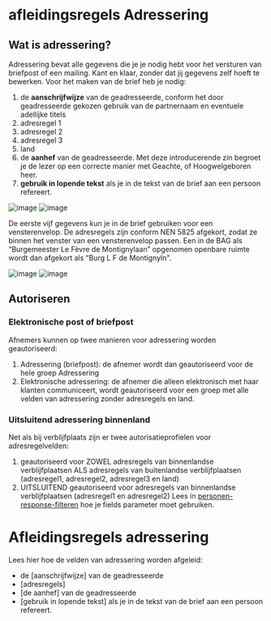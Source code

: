 # afleidingsregels Adressering

## Wat is adressering?
Adressering bevat alle gegevens die je je nodig hebt voor het versturen van briefpost of een mailing. Kant en klaar, zonder dat jij gegevens zelf hoeft te bewerken. Voor het maken van de brief heb je nodig:  
1. de **aanschrijfwijze** van de geadresseerde, conform het door geadresseerde gekozen gebruik van de partnernaam en eventuele adellijke titels
2. adresregel 1
3. adresregel 2
4. adresregel 3
5. land
6. de **aanhef** van de geadresseerde. Met deze introducerende zin begroet je de lezer op een correcte manier met Geachte, of Hoogwelgeboren heer.
7. **gebruik in lopende tekst** als je in de tekst van de brief aan een persoon refereert.
   

![image](https://github.com/user-attachments/assets/c28dbcfc-1984-474e-b236-ab50797f20b4)
![image](https://github.com/user-attachments/assets/59adf280-bc9a-48e1-a345-1025f81ffed6)

De eerste vijf gegevens kun je in de brief gebruiken voor een vensterenvelop. De adresregels zijn conform NEN 5825 afgekort, zodat ze binnen het venster van een vensterenvelop passen. 
Een in de BAG als “Burgemeester Le Fèvre de Montignylaan” opgenomen openbare ruimte wordt dan afgekort als “Burg L F de Montignyln".  

![image](https://github.com/user-attachments/assets/0261e3e1-5f7c-4756-83b2-bda20846ee2c)
![image](https://github.com/user-attachments/assets/4f9a6bf3-6a95-4a8c-8bdf-65bbe37a285b)


##  Autoriseren  

### Elektronische post of briefpost
Afnemers kunnen op twee manieren voor adressering worden geautoriseerd:   
1. Adressering (briefpost): de afnemer wordt dan geautoriseerd voor de hele groep Adressering
2. Elektronische adressering: de afnemer die alleen elektronisch met haar klanten communiceert, wordt geautoriseerd voor een groep met alle velden van adressering zonder adresregels en land. 

### Uitsluitend adressering binnenland
Net als bij verblijfplaats zijn er twee autorisatieprofielen voor adresregelvelden:
1. geautoriseerd voor ZOWEL adresregels van binnenlandse verblijfplaatsen ALS adresregels van buitenlandse verblijfplaatsen (adresregel1, adresregel2, adresregel3 en land)
2. UITSLUITEND geautoriseerd voor adresregels van binnenlandse verblijfplaatsen (adresregel1 en adresregel2)
Lees in [personen-response-filteren](/how-tos/personen-response-filteren) hoe je fields parameter moet gebruiken.

# Afleidingsregels adressering
Lees hier hoe de velden van adressering worden afgeleid:  
- de [aanschrijfwijze] van de geadresseerde
- [adresregels]
- [de aanhef] van de geadresseerde
- [gebruik in lopende tekst] als je in de tekst van de brief aan een persoon refereert.

